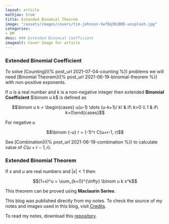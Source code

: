 ```yaml
---
layout: article
mathjax: true
title: Extended Binomial Theorem
image: "/assets/images/covers/tim-johnson-Vwf8q3RzBRE-unsplash.jpg"
categories:
- DM
desc: ### Extended Binomial Coefficient 
imagealt: Cover Image for article
---
```


### Extended Binomial Coefficient
To solve [Counting]({% post_url 2021-07-04-counting %}) problems we will need [Binomial Theorem]({% post_url 2021-06-19-binomial-theorem %}) with non-positive exponents.

If $u$ is a real number and $k$ is a non-negative integer then extended <b>Binomial Coefficient</b>  $\binom u k$ is defined as 




















































































































































































































































































































































































































$$\binom u k = \begin{cases} u(u-1) \dots (u-k+1)/ k! & if\ k>0 \\ 1 & if\ k=0\end{cases}$$





















































































































































































































































































































































































































For negative $u$




















































































































































































































































































































































































































$$\binom {-u} r = (-1)^r C(u+r-1, r)$$




















































































































































































































































































































































































































See [Combination]({% post_url 2021-06-19-combination %}) to calculate value of $C(u+r-1, r)$.





















































































































































































































































































































































































































### Extended Binomial Theorem
If $x$ and $u$ are real numbers and $|x| < 1$ then




















































































































































































































































































































































































































$$(1+x)^u = \sum_{k=0}^{\infty} \binom u k x^k$$





















































































































































































































































































































































































































This theorem can be proved using <b>Maclaurin Series</b>.



This blog was published directly from my notes.
To check the source of my notes and images used in this blog, visit <a href="/credits.html" target="_blank">Credits</a>.

To read my notes, download this <a href="https://github.com/bovem/CS" target="blank">repository</a>.